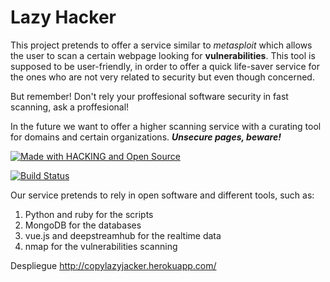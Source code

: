 # Lazy Hacker

This project pretends to offer a service similar to _metasploit_ which allows the user to scan a certain webpage looking for **vulnerabilities**. This tool is supposed to be user-friendly, in order to offer a  quick life-saver service for the ones who are not very related to security but even though concerned.

But remember! Don't rely your proffesional software security in fast scanning, ask a proffesional!

In the future we want to offer a higher scanning service with a curating tool for domains and certain organizations. **_Unsecure pages, beware!_**

[![Made with HACKING and Open Source](https://badges.frapsoft.com/os/v2/open-source.png?v=103)](https://www.gnu.org/licenses/gpl-3.0.en.html)

[![Build Status](https://travis-ci.org/terceranexus6/copylazyjacker.svg?branch=master)](https://travis-ci.org/terceranexus6/copylazyjacker)

Our service pretends to rely in open software and different tools, such as:

1. Python and ruby for the scripts
2. MongoDB for the databases
3. vue.js and deepstreamhub for the realtime data
4. nmap for the vulnerabilities scanning

Despliegue http://copylazyjacker.herokuapp.com/
